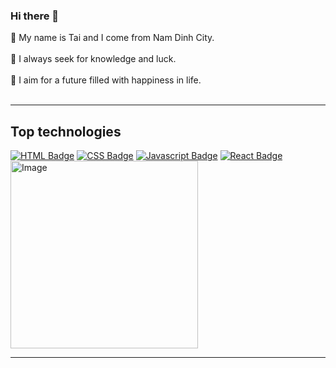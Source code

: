 ### Hi there 👋

👋 My name is Tai and I come from Nam Dinh City. <br><br>
🌱 I always seek for knowledge and luck.<br><br>
🌱 I aim for a future filled with happiness in life. <br><br>

---
## **Top technologies**

[![HTML Badge](https://img.shields.io/badge/-HTML-E34F26?style=for-the-badge&labelColor=black&logo=html5&logoColor=E34F26)](#)
[![CSS Badge](https://img.shields.io/badge/-CSS-1572b6?style=for-the-badge&labelColor=black&logo=css3&logoColor=1572b6)](#) 
[![Javascript Badge](https://img.shields.io/badge/-Javascript-F0DB4F?style=for-the-badge&labelColor=black&logo=javascript&logoColor=F0DB4F)](#) 
[![React Badge](https://img.shields.io/badge/-React-61DBFB?style=for-the-badge&labelColor=black&logo=react&logoColor=61DBFB)](#) 
<img src="https://scontent.fhan3-2.fna.fbcdn.net/v/t39.30808-6/362699481_669404628553427_3200836590019512390_n.jpg?_nc_cat=107&ccb=1-7&_nc_sid=730e14&_nc_ohc=T9CKffNQnkEAX_8QQVu&_nc_ht=scontent.fhan3-2.fna&oh=00_AfB203G9tFP5XQi139MyU8mk0RSLWCA9jRy035amyxFExw&oe=64C60672" alt="Image" style="width:300px;">

---
